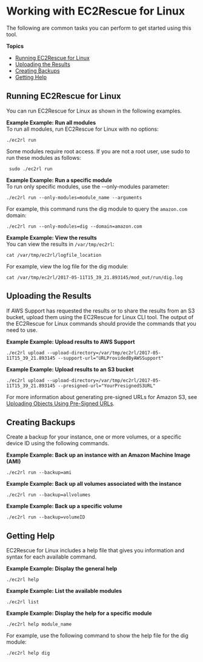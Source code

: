 # Working with EC2Rescue for Linux<a name="ec2rl_working"></a>

The following are common tasks you can perform to get started using this tool\.

**Topics**
+ [Running EC2Rescue for Linux](#ec2rl_running_module)
+ [Uploading the Results](#ec2rl_uploading_results)
+ [Creating Backups](#ec2rl_creating_backups)
+ [Getting Help](#ec2rl_getting_help)

## Running EC2Rescue for Linux<a name="ec2rl_running_module"></a>

You can run EC2Rescue for Linux as shown in the following examples\.

**Example Example: Run all modules**  
To run all modules, run EC2Rescue for Linux with no options:  

```
./ec2rl run
```
Some modules require root access\. If you are not a root user, use sudo to run these modules as follows:  

```
 sudo ./ec2rl run
```

**Example Example: Run a specific module**  
To run only specific modules, use the \-\-only\-modules parameter:   

```
./ec2rl run --only-modules=module_name --arguments
```
For example, this command runs the dig module to query the `amazon.com` domain:  

```
./ec2rl run --only-modules=dig --domain=amazon.com
```

**Example Example: View the results**  
You can view the results in `/var/tmp/ec2rl`:

```
cat /var/tmp/ec2rl/logfile_location
```
For example, view the log file for the dig module:  

```
cat /var/tmp/ec2rl/2017-05-11T15_39_21.893145/mod_out/run/dig.log
```

## Uploading the Results<a name="ec2rl_uploading_results"></a>

If AWS Support has requested the results or to share the results from an S3 bucket, upload them using the EC2Rescue for Linux CLI tool\. The output of the EC2Rescue for Linux commands should provide the commands that you need to use\.

**Example Example: Upload results to AWS Support**  

```
./ec2rl upload --upload-directory=/var/tmp/ec2rl/2017-05-11T15_39_21.893145 --support-url="URLProvidedByAWSSupport"
```

**Example Example: Upload results to an S3 bucket**  

```
./ec2rl upload --upload-directory=/var/tmp/ec2rl/2017-05-11T15_39_21.893145 --presigned-url="YourPresignedS3URL"
```
For more information about generating pre\-signed URLs for Amazon S3, see [Uploading Objects Using Pre\-Signed URLs](https://docs.aws.amazon.com/AmazonS3/latest/dev/PresignedUrlUploadObject.html)\.

## Creating Backups<a name="ec2rl_creating_backups"></a>

Create a backup for your instance, one or more volumes, or a specific device ID using the following commands\.

**Example Example: Back up an instance with an Amazon Machine Image \(AMI\)**  

```
./ec2rl run --backup=ami
```

**Example Example: Back up all volumes associated with the instance**  

```
./ec2rl run --backup=allvolumes
```

**Example Example: Back up a specific volume**  

```
./ec2rl run --backup=volumeID
```

## Getting Help<a name="ec2rl_getting_help"></a>

EC2Rescue for Linux includes a help file that gives you information and syntax for each available command\.

**Example Example: Display the general help**  

```
./ec2rl help
```

**Example Example: List the available modules**  

```
./ec2rl list
```

**Example Example: Display the help for a specific module**  

```
./ec2rl help module_name
```
For example, use the following command to show the help file for the dig module:  

```
./ec2rl help dig
```